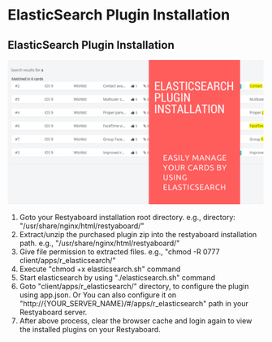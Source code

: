 # ElasticSearch Plugin Installation

## ElasticSearch Plugin Installation

[![How to configure elasticsearch plugin](elasticsearch_installation.png)](http://www.youtube.com/watch?v=jDp-3cJuPeM)

1.  Goto your Restyaboard installation root directory. e.g., directory: "/usr/share/nginx/html/restyaboard/"
2.  Extract/unzip the purchased plugin zip into the restyaboard installation path. e.g., "/usr/share/nginx/html/restyaboard/"
3.  Give file permission to extracted files. e.g., "chmod -R 0777 client/apps/r_elasticsearch/"
4.  Execute "chmod +x elasticsearch.sh" command
5.  Start elasticsearch by using "./elasticsearch.sh" command
6.  Goto "client/apps/r_elasticsearch/" directory, to configure the plugin using app.json. Or You can also configure it on "http://{YOUR\_SERVER\_NAME}/#/apps/r_elasticsearch" path in your Restyaboard server.
7.  After above process, clear the browser cache and login again to view the installed plugins on your Restyaboard.